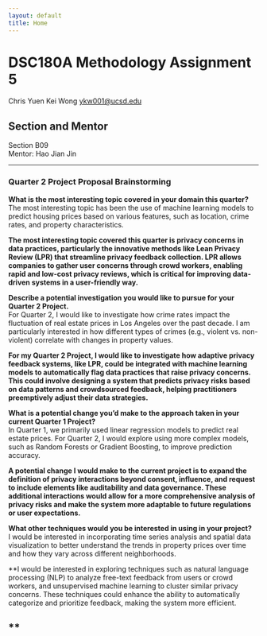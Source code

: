 ```yaml
---
layout: default
title: Home
---
```


# DSC180A Methodology Assignment 5

Chris Yuen Kei Wong 
ykw001@ucsd.edu

## Section and Mentor
Section B09  
Mentor: Hao Jian Jin

---

### Quarter 2 Project Proposal Brainstorming

**What is the most interesting topic covered in your domain this quarter?**  
The most interesting topic has been the use of machine learning models to predict housing prices based on various features, such as location, crime rates, and property characteristics.

**The most interesting topic covered this quarter is privacy concerns in data practices, particularly the innovative methods like Lean Privacy Review (LPR) that streamline privacy feedback collection. LPR allows companies to gather user concerns through crowd workers, enabling rapid and low-cost privacy reviews, which is critical for improving data-driven systems in a user-friendly way.**


**Describe a potential investigation you would like to pursue for your Quarter 2 Project.**  
For Quarter 2, I would like to investigate how crime rates impact the fluctuation of real estate prices in Los Angeles over the past decade. I am particularly interested in how different types of crimes (e.g., violent vs. non-violent) correlate with changes in property values.

**For my Quarter 2 Project, I would like to investigate how adaptive privacy feedback systems, like LPR, could be integrated with machine learning models to automatically flag data practices that raise privacy concerns. This could involve designing a system that predicts privacy risks based on data patterns and crowdsourced feedback, helping practitioners preemptively adjust their data strategies.**

**What is a potential change you’d make to the approach taken in your current Quarter 1 Project?**  
In Quarter 1, we primarily used linear regression models to predict real estate prices. For Quarter 2, I would explore using more complex models, such as Random Forests or Gradient Boosting, to improve prediction accuracy.

**A potential change I would make to the current project is to expand the definition of privacy interactions beyond consent, influence, and request to include elements like auditability and data governance. These additional interactions would allow for a more comprehensive analysis of privacy risks and make the system more adaptable to future regulations or user expectations.**

**What other techniques would you be interested in using in your project?**  
I would be interested in incorporating time series analysis and spatial data visualization to better understand the trends in property prices over time and how they vary across different neighborhoods.

**I would be interested in exploring techniques such as natural language processing (NLP) to analyze free-text feedback from users or crowd workers, and unsupervised machine learning to cluster similar privacy concerns. These techniques could enhance the ability to automatically categorize and prioritize feedback, making the system more efficient.

**
---